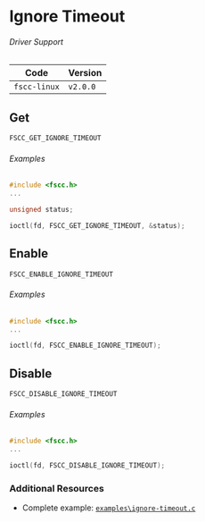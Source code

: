 # Ignore Timeout

###### Driver Support
| Code         | Version
| ------------ | --------
| `fscc-linux` | `v2.0.0` 


## Get
```c
FSCC_GET_IGNORE_TIMEOUT
```

###### Examples
```c
#include <fscc.h>
...

unsigned status;

ioctl(fd, FSCC_GET_IGNORE_TIMEOUT, &status);
```


## Enable
```c
FSCC_ENABLE_IGNORE_TIMEOUT
```

###### Examples
```c
#include <fscc.h>
...

ioctl(fd, FSCC_ENABLE_IGNORE_TIMEOUT);
```


## Disable
```c
FSCC_DISABLE_IGNORE_TIMEOUT
```

###### Examples
```c
#include <fscc.h>
...

ioctl(fd, FSCC_DISABLE_IGNORE_TIMEOUT);
```


### Additional Resources
- Complete example: [`examples\ignore-timeout.c`](https://github.com/commtech/fscc-linux/blob/master/examples/ignore-timeout.c)
